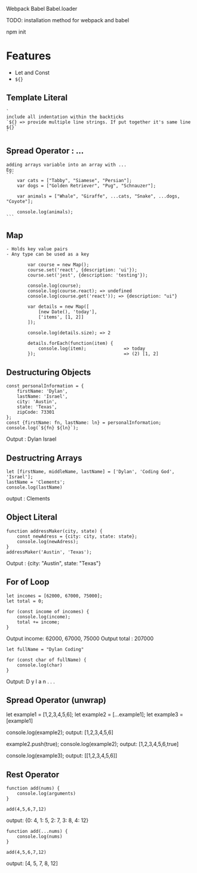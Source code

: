 Webpack
Babel
Babel.loader

TODO: installation method for webpack and babel 


npm init


# Features

* Let and Const
* `${}`
## Template Literal
    `
    include all indentation within the backticks 
    `${} => provide multiple line strings. If put together it's same line
    ${}`
    `
## Spread Operator :  ... 
    adding arrays variable into an array with ...
    Eg: 
    ```
    	var cats = ["Tabby", "Siamese", "Persian"];
		var dogs = ["Golden Retriever", "Pug", "Schnauzer"];

		var animals = ["Whale", "Giraffe", ...cats, "Snake", ...dogs, "Coyote"];

		console.log(animals);
    ```
## Map
    - Holds key value pairs
    - Any type can be used as a key
```
		var course = new Map();
		course.set('react', {description: 'ui'});
		course.set('jest', {description: 'testing'});

		console.log(course);
		console.log(course.react); => undefined
		console.log(course.get('react')); => {description: "ui"}

		var details = new Map([
			[new Date(), 'today'],
			['items', [1, 2]]
		]);

		console.log(details.size); => 2

		details.forEach(function(item) {
			console.log(item);              => today
		});                                 => (2) [1, 2]
```

## Destructuring Objects

```
const personalInformation = {
    firstName: 'Dylan',
    lastName: 'Israel',
    city: 'Austin',
    state: 'Texas',
    zipCode: 73301
};
const {firstName: fn, lastName: ln} = personalInformation;
console.log(`${fn} ${ln}`);
```

Output : Dylan Israel

## Destructring Arrays
```
let [firstName, middleName, lastName] = ['Dylan', 'Coding God', 'Israel'];
lastName = 'Clements';
console.log(lastName)
```

output : Clements

## Object Literal

```
function addressMaker(city, state) {
    const newAdress = {city: city, state: state};
    console.log(newAdress);
}
addressMaker('Austin', 'Texas');
```
Output : {city: "Austin", state: "Texas"}

## For of Loop
```
let incomes = [62000, 67000, 75000];
let total = 0;

for (const income of incomes) {
    console.log(income);
    total += income;
}
```

Output income: 62000, 67000, 75000
Output total : 207000

```
let fullName = "Dylan Coding"

for (const char of fullName) {
    console.log(char)
}
```

Output: 
D
y
l
a
n
.
.
.

## Spread Operator (unwrap)

let example1 = [1,2,3,4,5,6];
let example2 = [...example1];
let example3 = [example1]

console.log(example2);
output: [1,2,3,4,5,6]

example2.push(true);
console.log(example2);
output: [1,2,3,4,5,6,true]

console.log(example3);
output: [[1,2,3,4,5,6]]

## Rest Operator

```
function add(nums) {
    console.log(arguments)
}

add(4,5,6,7,12)
```
output: {0: 4, 1: 5, 2: 7, 3: 8, 4: 12}

```
function add(...nums) {
    console.log(nums)
}

add(4,5,6,7,12)
```
output: [4, 5, 7, 8, 12]